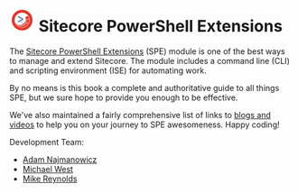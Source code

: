 ![logo](images/logos/logo-45x45.jpg) Sitecore PowerShell Extensions
=======

The [Sitecore PowerShell Extensions][1] (SPE) module is one of the best ways to manage and extend Sitecore. The module includes a command line (CLI) and scripting environment (ISE) for automating work.

By no means is this book a complete and authoritative guide to all things SPE, but we sure hope to provide you enough to be effective.

We've also maintained a fairly comprehensive list of links to [blogs and videos][2] to help you on your journey to SPE awesomeness. Happy coding!

Development Team:

* [Adam Najmanowicz][3]
* [Michael West][4]
* [Mike Reynolds][5]


[1]: https://marketplace.sitecore.net/Modules/Sitecore_PowerShell_console.aspx
[2]: http://blog.najmanowicz.com/sitecore-powershell-console/
[3]: http://blog.najmanowicz.com/
[4]: http://michaellwest.blogspot.com/
[5]: http://sitecorejunkie.com/